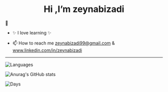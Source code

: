 <div align="center">
 
 # Hi ,I’m zeynabizadi
 
</div>
                                                                            
🌱 
- ✨ I love learning ✨

- 📫 How to reach me  zeynabizadi99@gmail.com  & www.linkedin.com/in/zeynabizadi


---

![Languages](https://github-readme-stats.vercel.app/api/top-langs/?username=Zeynabizadi&layout=compact&hide=html,php&theme=radical)


![Anurag's GitHub stats](https://github-readme-stats.vercel.app/api?username=Zeynabizadi&show_icons=true&theme=radical)



![Days](https://github-readme-streak-stats.herokuapp.com/?user=zeynabizadi&theme=radical)
